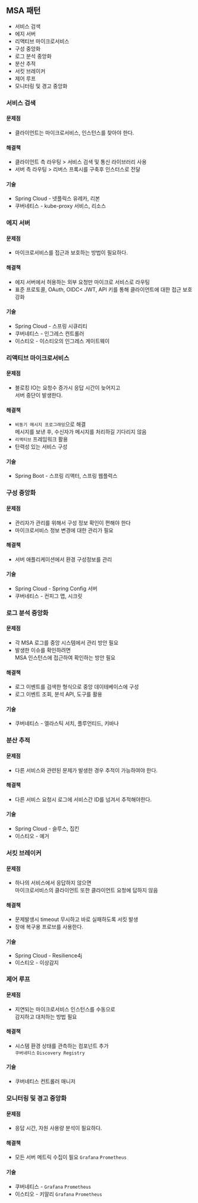 ## MSA 패턴
- 서비스 검색
- 에지 서버
- 리액티브 마이크로서비스
- 구성 중앙화
- 로그 분석 중앙화
- 분산 추적
- 서킷 브레이커
- 제어 루프
- 모니터링 및 경고 중앙화

### 서비스 검색
#### 문제점
- 클라이언트는 마이크로서비스, 인스턴스를 찾아야 한다.
#### 해결책
- 클라이언트 측 라우팅 > 서비스 검색 및 통신 라이브러리 사용
- 서버 측 라우팅 > 리버스 프록시를 구축후 인스터스로 전달
#### 기술
- Spring Cloud - 넷플릭스 유레카, 리본
- 쿠버네티스 - kube-proxy 서비스, 리소스

### 에지 서버
#### 문제점
- 마이크로서비스를 접근과 보호하는 방법이 필요하다. 
#### 해결책
- 에지 서버에서 허용하는 외부 요청만 마이크로 서비스로 라우팅
- 표준 프로토콜, OAuth, OIDC< JWT, API 키를 통해
  클라이언트에 대한 접근 보호 강화
#### 기술
- Spring Cloud - 스프링 시큐리티
- 쿠버네티스 - 인그레스 컨트롤러
- 이스티오 - 이스티오의 인그레스 게이트웨이

### 리액티브 마이크로서비스
#### 문제점
- 블로킹 IO는 요청수 증가시 응답 시간이 늦어지고<br> 서버 중단이 발생한다.
#### 해결책
- `비동기 메시지 프로그래밍`으로 해결<br> 메시지를 보낸 후, 수신자가 메시지를 처리하길 기다리지 않음
- `리액티브` 프레임워크 활용
- 탄력성 있는 서비스 구성
#### 기술
- Spring Boot - 스프링 리액터, 스프링 웹플럭스

### 구성 중앙화
#### 문제점
- 관리자가 관리를 위해서 구성 정보 확인이 편해야 한다
- 마이크로서비스 정보 변경에 대한 관리가 필요
#### 해결책
- 서버 애플리케이션에서 환경 구성정보를 관리
#### 기술
- Spring Cloud - Spring Config 서버
- 쿠버네티스 - 컨피그 맵, 시크릿

### 로그 분석 중앙화
#### 문제점
- 각 MSA 로그를 중앙 시스템에서 관리 방안 필요
- 발생한 이슈를 확인하려면<br> MSA 인스턴스에 접근하여 확인하는 방안 필요
#### 해결책
- 로그 이벤트를 검색한 형식으로 중앙 데이테베이스에 구성
- 로그 이벤트 조회, 분석 API, 도구를 활용
#### 기술
- 쿠버네티스 - 엘라스틱 서치, 플루언티드, 키바나

### 분산 추적
#### 문제점
- 다른 서비스와 관련된 문제가 발생한 경우 추적이 가능하여야 한다.
#### 해결책
- 다른 서비스 요청시 로그에 서비스간 ID를 넘겨서 추적해야한다.
#### 기술
- Spring Cloud - 슬루스, 집킨
- 이스티오 - 예거

### 서킷 브레이커
#### 문제점
- 하나의 서비스에서 응답하지 않으면<br> 
  마이크로서비스의 클라이언트 또한 클라이언트 요청에 답하지 않음
#### 해결책
- 문제발생시 timeout 무시하고 바로 실패하도록 서킷 발생
- 장애 복구용 프로브를 사용한다.
#### 기술
- Spring Cloud - Resilience4j
- 이스티오 - 이상감지

### 제어 루프
#### 문제점
- 지연되는 마이크로서비스 인스턴스를 수동으로<br>
  감지하고 대처하는 방법 필요
#### 해결책
- 시스템 환경 상태를 관측하는 컴포넌트 추가 <br>
  `쿠버네티스` `Discovery Registry`
#### 기술
- 쿠버네티스 컨트롤러 매니저

### 모니터링 및 경고 중앙화
#### 문제점
- 응답 시간, 자원 사용량 분석이 필요하다.
#### 해결책
- 모든 서버 메트릭 수집이 필요
  `Grafana` `Prometheus`
#### 기술
- 쿠버네티스 - `Grafana` `Prometheus`
- 이스티오 - 키알리 `Grafana` `Prometheus`



